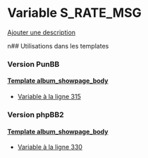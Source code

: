 # Variable S_RATE_MSG
[Ajouter une description](https://fa-tvars.appspot.com/S_RATE_MSG)

n## Utilisations dans les templates

### Version PunBB

#### [Template album_showpage_body](punbb/album_showpage_body.md)
* [Variable à la ligne 315](../punbb/album_showpage_body.tpl#L315)

### Version phpBB2

#### [Template album_showpage_body](subsilver/album_showpage_body.md)
* [Variable à la ligne 330](../subsilver/album_showpage_body.tpl#L330)
